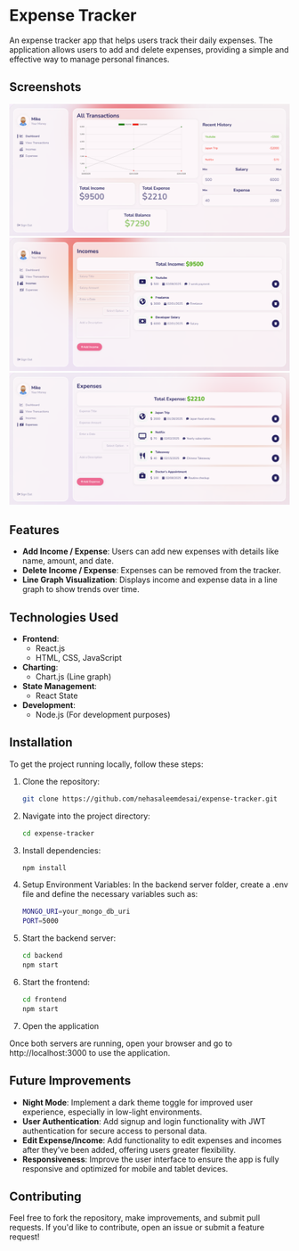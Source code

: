 # Expense Tracker

An expense tracker app that helps users track their daily expenses. The application allows users to add and delete expenses, providing a simple and effective way to manage personal finances.

## Screenshots

![Expense Tracker Screenshot](Dashboard.png)
![Expense Tracker Screenshot](Incomes.png)
![Expense Tracker Screenshot](Expenses.png)

## Features

- **Add Income / Expense**: Users can add new expenses with details like name, amount, and date.
- **Delete Income / Expense**: Expenses can be removed from the tracker.
- **Line Graph Visualization**: Displays income and expense data in a line graph to show trends over time.

## Technologies Used

- **Frontend**:
  - React.js
  - HTML, CSS, JavaScript
- **Charting**:
  - Chart.js (Line graph)
- **State Management**:
  - React State
- **Development**:
  - Node.js (For development purposes)

## Installation

To get the project running locally, follow these steps:

1. Clone the repository:

   ```bash
   git clone https://github.com/nehasaleemdesai/expense-tracker.git

   ```

2. Navigate into the project directory:

   ```bash
   cd expense-tracker

   ```

3. Install dependencies:

   ```bash
   npm install

   ```

4. Setup Environment Variables:
   In the backend server folder, create a .env file and define the necessary variables such as:

   ```bash
   MONGO_URI=your_mongo_db_uri
   PORT=5000

   ```

5. Start the backend server:

   ```bash
   cd backend
   npm start

   ```

6. Start the frontend:

   ```bash
   cd frontend
   npm start

   ```

7. Open the application

Once both servers are running, open your browser and go to http://localhost:3000 to use the application.

## Future Improvements

- **Night Mode**: Implement a dark theme toggle for improved user experience, especially in low-light environments.
- **User Authentication**: Add signup and login functionality with JWT authentication for secure access to personal data.
- **Edit Expense/Income**: Add functionality to edit expenses and incomes after they’ve been added, offering users greater flexibility.
- **Responsiveness**: Improve the user interface to ensure the app is fully responsive and optimized for mobile and tablet devices.

## Contributing

Feel free to fork the repository, make improvements, and submit pull requests. If you'd like to contribute, open an issue or submit a feature request!
